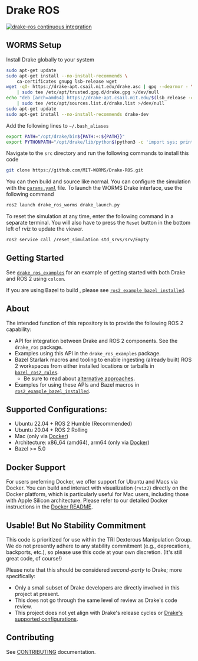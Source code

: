 # Drake ROS

[![drake-ros continuous integration](https://github.com/RobotLocomotion/drake-ros/actions/workflows/main.yml/badge.svg?branch=main)](https://github.com/RobotLocomotion/drake-ros/actions/workflows/main.yml?query=branch%3Amain)

## WORMS Setup

Install Drake globally to your system

```bash
sudo apt-get update
sudo apt-get install --no-install-recommends \
    ca-certificates gnupg lsb-release wget
wget -qO- https://drake-apt.csail.mit.edu/drake.asc | gpg --dearmor - \
    | sudo tee /etc/apt/trusted.gpg.d/drake.gpg >/dev/null
echo "deb [arch=amd64] https://drake-apt.csail.mit.edu/$(lsb_release -cs) $(lsb_release -cs) main" \
    | sudo tee /etc/apt/sources.list.d/drake.list >/dev/null
sudo apt-get update
sudo apt-get install --no-install-recommends drake-dev
```

Add the following lines to `~/.bash_aliases`

```bash
export PATH="/opt/drake/bin${PATH:+:${PATH}}"
export PYTHONPATH="/opt/drake/lib/python$(python3 -c 'import sys; print("{0}.{1}".format(*sys.version_info))')/site-packages${PYTHONPATH:+:${PYTHONPATH}}"
```

Navigate to the `src` directory and run the following commands to install this code

```bash
git clone https://github.com/MIT-WORMS/Drake-ROS.git
```

You can then build and source like normal. You can configure the simulation with the [`params.yaml`](/drake_ros_worms/config/params.yaml) file. To launch the WORMS Drake interface, use the following command

```bash
ros2 launch drake_ros_worms drake_launch.py
```

To reset the simulation at any time, enter the following command in a separate terminal. You will also have to press the `Reset` button in the bottom left of rviz to update the viewer.

```bash
ros2 service call /reset_simulation std_srvs/srv/Empty
```

## Getting Started

See [`drake_ros_examples`](./_drake_ros_examples) for an example of
getting started with both Drake and ROS 2 using `colcon`.

If you are using Bazel to build , please see
[`ros2_example_bazel_installed`](./ros2_example_bazel_installed).

## About

The intended function of this repository is to provide the following ROS 2
capability:

- API for integration between Drake and ROS 2 components. See the
  `drake_ros` package.
- Examples using this API in the `drake_ros_examples` package.
- Bazel Starlark macros and tooling to enable ingesting (already built) ROS 2
  workspaces from either installed locations or tarballs in
  [`bazel_ros2_rules`](./bazel_ros2_rules).
  - Be sure to read about
    [alternative approaches](./bazel_ros2_rules/ros2/#alternatives).
- Examples for using these APIs and Bazel macros in
  [`ros2_example_bazel_installed`](./ros2_example_bazel_installed).

## Supported Configurations:

  - Ubuntu 22.04 + ROS 2 Humble (Recommended)
  - Ubuntu 20.04 + ROS 2 Rolling
  - Mac (only via [Docker](./docker-README.md))
  - Architecture: x86_64 (amd64), arm64 (only via [Docker](./docker-README.md))
  - Bazel >= 5.0

## Docker Support
For users preferring Docker, we offer support for Ubuntu and Macs via Docker. You can build and interact with visualization (`rviz2`) directly on the Docker platform, which is particularly useful for Mac users, including those with Apple Silicon architecture. Please refer to our detailed Docker instructions in the [Docker README](./docker-README.md).

## Usable! But No Stability Commitment

This code is prioritized for use within the TRI Dexterous Manipulation Group.
We do not presently adhere to any stability commitment (e.g., deprecations,
backports, etc.), so please use this code at your own discretion. (It's still
great code, of course!)

Please note that this should be considered *second-party* to Drake; more
specifically:

- Only a small subset of Drake developers are directly involved in this project
  at present.
- This does not go through the same level of review as Drake's code review.
- This project does not yet align with Drake's release cycles or [Drake's
  supported configurations](https://drake.mit.edu/from_source.html#supported-configurations).

## Contributing

See [CONTRIBUTING](./CONTRIBUTING.md) documentation.
